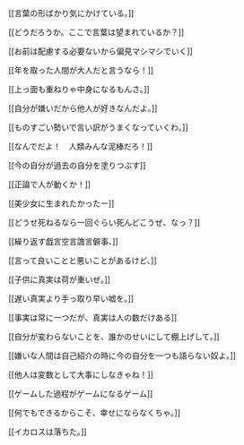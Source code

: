 [[言葉の形ばかり気にかけている。]]


[[どうだろうか。ここで言葉は望まれているか？]]


[[お前は配慮する必要ないから偏見マシマシでいく]]


[[年を取った人間が大人だと言うなら！]]


[[上っ面も重ねりゃ中身になるもんさ。]]


[[自分が嫌いだから他人が好きなんだよ。]]


[[ものすごい勢いで言い訳がうまくなっていくわ。]]


[[なんでだよ！　人類みんな泥棒だろ！]]


[[今の自分が過去の自分を塗りつぶす]]


[[正論で人が動くか！]]


[[美少女に生まれたかったー]]


[[どうせ死ねるなら一回ぐらい死んどこうぜ、なっ？]]


[[繰り返す戯言空言譫言僻事、]]


[[言って良いことと悪いことがあるけど、]]


[[子供に真実は荷が重いぜ。]]


[[遅い真実より手っ取り早い嘘を。]]


[[事実は常に一つだが、真実は人の数だけある]]


[[自分が変わらないことを、誰かのせいにして棚上げして。]]


[[嫌いな人間は自己紹介の時に今の自分を一つも語らない奴よ。]]


[[他人は変数として大事にしなきゃね！]]


[[ゲームした過程がゲームになるゲーム]]


[[何でもできるからこそ、幸せにならなくちゃ。]]


[[イカロスは落ちた。]]

